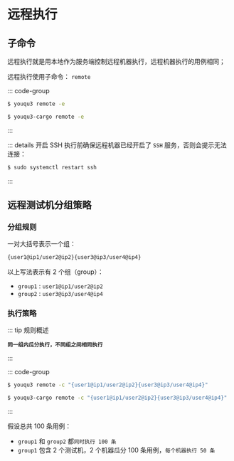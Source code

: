 # 远程执行

## 子命令

远程执行就是用本地作为服务端控制远程机器执行，远程机器执行的用例相同；

远程执行使用子命令： `remote` 

::: code-group
```bash [原生环境]
$ youqu3 remote -e
```
```bash [虚拟环境]
$ youqu3-cargo remote -e
```
:::

::: details 开启 SSH
执行前确保远程机器已经开启了 `SSH` 服务，否则会提示无法连接：


```bash
$ sudo systemctl restart ssh
```

:::

## 远程测试机分组策略

### 分组规则

一对大括号表示一个组：

```txt
{user1@ip1/user2@ip2}{user3@ip3/user4@ip4}
```

以上写法表示有 2 个组（group）：

- `group1` :  `user1@ip1/user2@ip2`
- `group2` : `user3@ip3/user4@ip4`

### 执行策略

::: tip 规则概述

**`同一组内瓜分执行，不同组之间相同执行`**

:::

::: code-group
```bash [原生环境]
$ youqu3 remote -c "{user1@ip1/user2@ip2}{user3@ip3/user4@ip4}"
```
```bash [虚拟环境]
$ youqu3-cargo remote -c "{user1@ip1/user2@ip2}{user3@ip3/user4@ip4}"
```
:::

假设总共 100 条用例：

- `group1` 和 `group2` 都`同时执行 100 条`
- `group1` 包含 2 个测试机，2 个机器瓜分 100 条用例，`每个机器执行 50 条`
